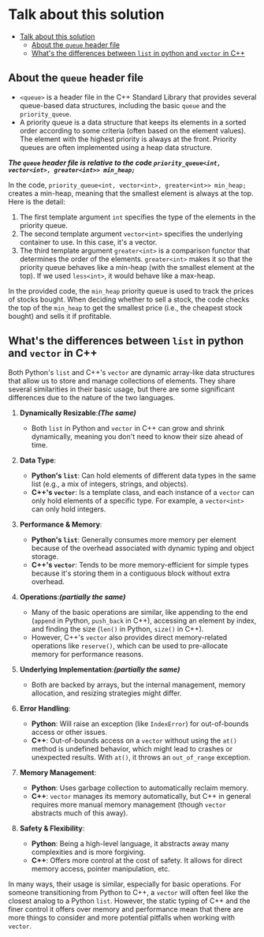 # Talk about this solution

<!-- toc -->
- [Talk about this solution](#talk-about-this-solution)
  - [About the `queue` header file](#about-the-queue-header-file)
  - [What's the differences between `list` in python and `vector` in C++](#whats-the-differences-between-list-in-python-and-vector-in-c)

## About the `queue` header file

- `<queue>` is a header file in the C++ Standard Library that provides several queue-based data structures, including the basic `queue` and the `priority_queue`.
- A priority queue is a data structure that keeps its elements in a sorted order according to some criteria (often based on the element values). The element with the highest priority is always at the front. Priority queues are often implemented using a heap data structure.

***The `queue` header file is relative to the code `priority_queue<int, vector<int>, greater<int>> min_heap;`***

In the code, `priority_queue<int, vector<int>, greater<int>> min_heap;` creates a min-heap, meaning that the smallest element is always at the top. Here is the detail:

1. The first template argument `int` specifies the type of the elements in the priority queue.
2. The second template argument `vector<int>` specifies the underlying container to use. In this case, it's a vector.
3. The third template argument `greater<int>` is a comparison functor that determines the order of the elements. `greater<int>` makes it so that the priority queue behaves like a min-heap (with the smallest element at the top). If we used `less<int>`, it would behave like a max-heap.

In the provided code, the `min_heap` priority queue is used to track the prices of stocks bought. When deciding whether to sell a stock, the code checks the top of the `min_heap` to get the smallest price (i.e., the cheapest stock bought) and sells it if profitable.

## What's the differences between `list` in python and `vector` in C++

Both Python's `list` and C++'s `vector` are dynamic array-like data structures that allow us to store and manage collections of elements. They share several similarities in their basic usage, but there are some significant differences due to the nature of the two languages.

1. **Dynamically Resizable**:***(The same)***
   - Both `list` in Python and `vector` in C++ can grow and shrink dynamically, meaning you don't need to know their size ahead of time.

2. **Data Type**:
    - **Python's `list`**: Can hold elements of different data types in the same list (e.g., a mix of integers, strings, and objects).
    - **C++'s `vector`**: Is a template class, and each instance of a `vector` can only hold elements of a specific type. For example, a `vector<int>` can only hold integers.

3. **Performance & Memory**:
    - **Python's `list`**: Generally consumes more memory per element because of the overhead associated with dynamic typing and object storage.
    - **C++'s `vector`**: Tends to be more memory-efficient for simple types because it's storing them in a contiguous block without extra overhead.

4. **Operations**:***(partially the same)***
    - Many of the basic operations are similar, like appending to the end (`append` in Python, `push_back` in C++), accessing an element by index, and finding the size (`len()` in Python, `size()` in C++).
    - However, C++'s `vector` also provides direct memory-related operations like `reserve()`, which can be used to pre-allocate memory for performance reasons.

5. **Underlying Implementation**:***(partially the same)***
    - Both are backed by arrays, but the internal management, memory allocation, and resizing strategies might differ.

6. **Error Handling**:
    - **Python**: Will raise an exception (like `IndexError`) for out-of-bounds access or other issues.
    - **C++**: Out-of-bounds access on a `vector` without using the `at()` method is undefined behavior, which might lead to crashes or unexpected results. With `at()`, it throws an `out_of_range` exception.

7. **Memory Management**:
    - **Python**: Uses garbage collection to automatically reclaim memory.
    - **C++**: `vector` manages its memory automatically, but C++ in general requires more manual memory management (though `vector` abstracts much of this away).

8. **Safety & Flexibility**:
    - **Python**: Being a high-level language, it abstracts away many complexities and is more forgiving.
    - **C++**: Offers more control at the cost of safety. It allows for direct memory access, pointer manipulation, etc.

In many ways, their usage is similar, especially for basic operations. For someone transitioning from Python to C++, a `vector` will often feel like the closest analog to a Python `list`. However, the static typing of C++ and the finer control it offers over memory and performance mean that there are more things to consider and more potential pitfalls when working with `vector`.
